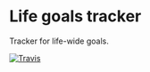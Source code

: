 # Life goals tracker

Tracker for life-wide goals.

[![Travis](https://img.shields.io/travis/rust-lang/rust.svg?style=flat-square)]()
